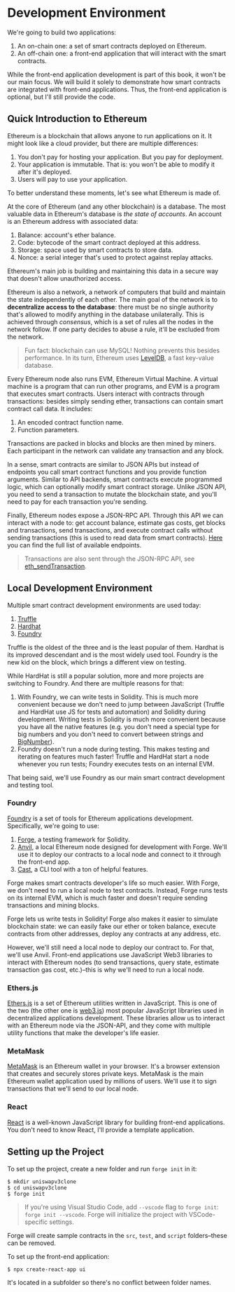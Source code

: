 # Development Environment

We're going to build two applications:

1. An on-chain one: a set of smart contracts deployed on Ethereum.
1. An off-chain one: a front-end application that will interact with the smart contracts.

While the front-end application development is part of this book, it won't be our main focus. We will build it solely to demonstrate how smart contracts are integrated with front-end applications. Thus, the front-end application is optional, but I'll still provide the code.

## Quick Introduction to Ethereum

Ethereum is a blockchain that allows anyone to run applications on it. It might look like a cloud provider, but there are multiple differences:
1. You don't pay for hosting your application. But you pay for deployment.
1. Your application is immutable. That is: you won't be able to modify it after it's deployed.
1. Users will pay to use your application.

To better understand these moments, let's see what Ethereum is made of.

At the core of Ethereum (and any other blockchain) is a database. The most valuable data in Ethereum's database is *the state of accounts*. An account is an Ethereum address with associated data:

1. Balance: account's ether balance.
1. Code: bytecode of the smart contract deployed at this address.
1. Storage: space used by smart contracts to store data.
1. Nonce: a serial integer that's used to protect against replay attacks.

Ethereum's main job is building and maintaining this data in a secure way that doesn't allow unauthorized access.

Ethereum is also a network, a network of computers that build and maintain the state independently of each other. The main goal of the network is to **decentralize access to the database**: there must be no single authority that's allowed to modify anything in the database unilaterally. This is achieved through *consensus*, which is a set of rules all the nodes in the network follow. If one party decides to abuse a rule, it'll be excluded from the network.

> Fun fact: blockchain can use MySQL! Nothing prevents this besides performance. In its turn, Ethereum uses [LevelDB](https://github.com/google/leveldb), a fast key-value database.

Every Ethereum node also runs EVM, Ethereum Virtual Machine. A virtual machine is a program that can run other programs, and EVM is a program that executes smart contracts. Users interact with contracts through transactions: besides simply sending ether, transactions can contain smart contract call data. It includes:

1. An encoded contract function name.
2. Function parameters.

Transactions are packed in blocks and blocks are then mined by miners. Each participant in the network can validate any transaction and any block.

In a sense, smart contracts are similar to JSON APIs but instead of endpoints you call smart contract functions and you provide function arguments. Similar to API backends, smart contracts execute programmed logic, which can optionally modify smart contract storage. Unlike JSON API, you need to send a transaction to mutate the blockchain state, and you'll need to pay for each transaction you're sending.

Finally, Ethereum nodes expose a JSON-RPC API. Through this API we can interact with a node to: get account balance, estimate gas costs, get blocks and transactions, send transactions, and execute contract calls without sending transactions (this is used to read data from smart contracts). [Here](https://eth.wiki/json-rpc/API) you can find the full list of available endpoints.

> Transactions are also sent through the JSON-RPC API, see [eth_sendTransaction](https://ethereum.org/en/developers/docs/apis/json-rpc/#eth_sendtransaction).

## Local Development Environment

Multiple smart contract development environments are used today:
1. [Truffle](https://trufflesuite.com)
1. [Hardhat](https://hardhat.org)
1. [Foundry](https://github.com/foundry-rs/foundry)

Truffle is the oldest of the three and is the least popular of them. Hardhat is its improved descendant and is the most widely used tool. Foundry is the new kid on the block, which brings a different view on testing.

While HardHat is still a popular solution, more and more projects are switching to Foundry. And there are multiple reasons for that:
1. With Foundry, we can write tests in Solidity. This is much more convenient because we don't need to jump between JavaScript (Truffle and HardHat use JS for tests and automation) and Solidity during development. Writing tests in Solidity is much more convenient because you have all the native features (e.g. you don't need a special type for big numbers and you don't need to convert between strings and [BigNumber](https://docs.ethers.io/v5/api/utils/bignumber/)).
1. Foundry doesn't run a node during testing. This makes testing and iterating on features much faster! Truffle and HardHat start a node whenever you run tests; Foundry executes tests on an internal EVM.

That being said, we'll use Foundry as our main smart contract development and testing tool.

### Foundry

[Foundry](https://github.com/foundry-rs/foundry) is a set of tools for Ethereum applications development. Specifically, we're going to use:
1. [Forge](https://github.com/foundry-rs/foundry/tree/master/forge), a testing framework for Solidity.
1. [Anvil](https://github.com/foundry-rs/foundry/tree/master/anvil), a local Ethereum node designed for development with Forge. We'll use it to deploy our contracts to a local node and connect to it through the front-end app.
1. [Cast](https://github.com/foundry-rs/foundry/tree/master/cast), a CLI tool with a ton of helpful features.

Forge makes smart contracts developer's life so much easier. With Forge, we don't need to run a local node to test contracts. Instead, Forge runs tests on its internal EVM, which is much faster and doesn't require sending transactions and mining blocks.

Forge lets us write tests in Solidity! Forge also makes it easier to simulate blockchain state: we can easily fake our ether or token balance, execute contracts from other addresses, deploy any contracts at any address, etc.

However, we'll still need a local node to deploy our contract to. For that, we'll use Anvil. Front-end applications use JavaScript Web3 libraries to interact with Ethereum nodes (to send transactions, query state, estimate transaction gas cost, etc.)–this is why we'll need to run a local node.

### Ethers.js

[Ethers.js](https://github.com/ethers-io/ethers.js/) is a set of Ethereum utilities written in JavaScript. This is one of the two (the other one is [web3.js](https://github.com/ChainSafe/web3.js)) most popular JavaScript libraries used in decentralized applications development. These libraries allow us to interact with an Ethereum node via the JSON-API, and they come with multiple utility functions that make the developer's life easier.

### MetaMask

[MetaMask](https://metamask.io/) is an Ethereum wallet in your browser. It's a browser extension that creates and securely stores private keys. MetaMask is the main Ethereum wallet application used by millions of users. We'll use it to sign transactions that we'll send to our local node.

### React

[React](https://reactjs.org/) is a well-known JavaScript library for building front-end applications. You don't need to know React, I'll provide a template application.

## Setting up the Project

To set up the project, create a new folder and run `forge init` in it:
```shell
$ mkdir uniswapv3clone
$ cd uniswapv3clone
$ forge init
```

> If you're using Visual Studio Code, add `--vscode` flag to `forge init`: `forge init --vscode`. Forge will initialize the project with VSCode-specific settings.

Forge will create sample contracts in the `src`, `test`, and `script` folders–these can be removed.

To set up the front-end application:
```shell
$ npx create-react-app ui
```

It's located in a subfolder so there's no conflict between folder names.
